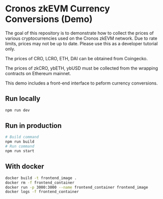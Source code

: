 # Cronos zkEVM Currency Conversions (Demo)

The goal of this repository is to demonstrate how to collect the prices of various cryptocurrencies used on the Cronos zkEVM network. Due to rate limits, prices may not be up to date. Please use this as a developer tutorial only.

The prices of CRO, LCRO, ETH, DAI can be obtained from Coingecko.

The prices of zkCRO, ybETH, ybUSD must be collected from the wrapping contracts on Ethereum mainnet.

This demo includes a front-end interface to peform currency conversions.

## Run locally

```bash
npm run dev
```

## Run in production

```bash
# Build command
npm run build
# Run command
npm run start
```

## With docker

```bash
docker build -t frontend_image .
docker rm -f frontend_container
docker run -p 3000:3000 --name frontend_container frontend_image
docker logs -f frontend_container
```
